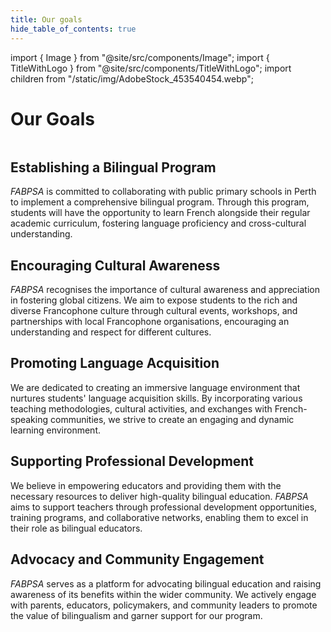 ```yaml
---
title: Our goals
hide_table_of_contents: true
---
```


import { Image } from "@site/src/components/Image";
import { TitleWithLogo } from "@site/src/components/TitleWithLogo";
import children from "/static/img/AdobeStock_453540454.webp";

<TitleWithLogo>

# Our Goals

</TitleWithLogo>

<Image src={children} alt="" width={650} height={433} />

## Establishing a Bilingual Program

<em>FABPSA</em> is committed to collaborating with public primary schools in Perth to implement a comprehensive bilingual program. Through this program, students will have the opportunity to learn French alongside their regular academic curriculum, fostering language proficiency and cross-cultural understanding.

## Encouraging Cultural Awareness

<em>FABPSA</em> recognises the importance of cultural awareness and appreciation in fostering global citizens. We aim to expose students to the rich and diverse Francophone culture through cultural events, workshops, and partnerships with local Francophone organisations, encouraging an understanding and respect for different cultures.

## Promoting Language Acquisition

We are dedicated to creating an immersive language environment that nurtures students' language acquisition skills. By incorporating various teaching methodologies, cultural activities, and exchanges with French-speaking communities, we strive to create an engaging and dynamic learning environment.

## Supporting Professional Development

We believe in empowering educators and providing them with the necessary resources to deliver high-quality bilingual education. <em>FABPSA</em> aims to support teachers through professional development opportunities, training programs, and collaborative networks, enabling them to excel in their role as bilingual educators.

## Advocacy and Community Engagement

<em>FABPSA</em> serves as a platform for advocating bilingual education and raising awareness of its benefits within the wider community. We actively engage with parents, educators, policymakers, and community leaders to promote the value of bilingualism and garner support for our program.
